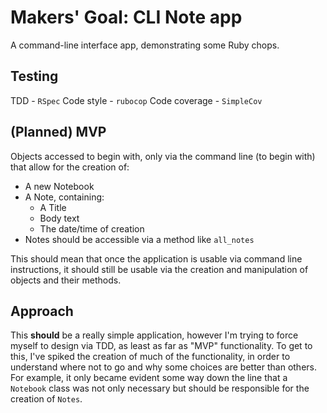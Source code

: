 # Makers' Goal: CLI Note app

A command-line interface app, demonstrating some Ruby chops.

## Testing

TDD - `RSpec`
Code style - `rubocop`
Code coverage - `SimpleCov`

## (Planned) MVP

Objects accessed to begin with, only via the command line (to begin with) that allow for the creation of:

- A new Notebook
- A Note, containing:
  - A Title
  - Body text
  - The date/time of creation
- Notes should be accessible via a method like `all_notes`

This should mean that once the application is usable via command line instructions, it should still be usable via the creation and manipulation of objects and their methods.

## Approach

This __should__ be a really simple application, however I'm trying to force myself to design via TDD, as least as far as "MVP" functionality. To get to this, I've spiked the creation of much of the functionality, in order to understand where not to go and why some choices are better than others. For example, it only became evident some way down the line that a `Notebook` class was not only necessary but should be responsible for the creation of `Notes`.
